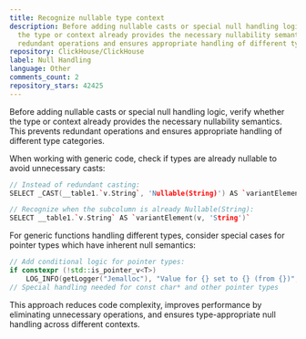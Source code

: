 ```yaml
---
title: Recognize nullable type context
description: Before adding nullable casts or special null handling logic, verify whether
  the type or context already provides the necessary nullability semantics. This prevents
  redundant operations and ensures appropriate handling of different type categories.
repository: ClickHouse/ClickHouse
label: Null Handling
language: Other
comments_count: 2
repository_stars: 42425
---
```


Before adding nullable casts or special null handling logic, verify whether the type or context already provides the necessary nullability semantics. This prevents redundant operations and ensures appropriate handling of different type categories.

When working with generic code, check if types are already nullable to avoid unnecessary casts:
```cpp
// Instead of redundant casting:
SELECT _CAST(__table1.`v.String`, 'Nullable(String)') AS `variantElement(v, 'String')`

// Recognize when the subcolumn is already Nullable(String):
SELECT __table1.`v.String` AS `variantElement(v, 'String')`
```

For generic functions handling different types, consider special cases for pointer types which have inherent null semantics:
```cpp
// Add conditional logic for pointer types:
if constexpr (!std::is_pointer_v<T>)
    LOG_INFO(getLogger("Jemalloc"), "Value for {} set to {} (from {})", name, value, old_value);
// Special handling needed for const char* and other pointer types
```

This approach reduces code complexity, improves performance by eliminating unnecessary operations, and ensures type-appropriate null handling across different contexts.